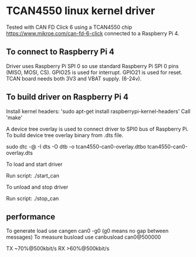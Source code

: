 # TCAN4550 linux kernel driver

Tested with CAN FD Click 6 using a TCAN4550 chip https://www.mikroe.com/can-fd-6-click connected to a Raspberry Pi 4.

## To connect to Raspberry Pi 4

Driver uses Raspberry Pi SPI 0 so use standard Raspberry Pi SPI 0 pins (MISO, MOSI, CS). GPIO25 is used for interrupt. GPIO21 is used for reset. TCAN board needs both 3V3 and VBAT supply. (6-24v). 

## To build driver on Raspberry Pi 4

Install kernel headers: 'sudo apt-get install raspberrypi-kernel-headers'
Call 'make'

A device tree overlay is used to connect driver to SPI0 bus of Raspberry Pi. To build device tree overlay binary from .dts file.

sudo dtc -@ -I dts -O dtb -o tcan4550-can0-overlay.dtbo tcan4550-can0-overlay.dts

To load and start driver

Run script: ./start_can

To unload and stop driver

Run script: ./stop_can

## performance

To generate load use cangen can0 -g0 (g0 means no gap between messages)
To measure busload use canbusload can0@500000

TX ~70%@500kbit/s
RX >60%@500kbit/s

